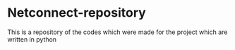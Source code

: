# Netconnect-repository
This is a repository of the codes which were made for the project which are written in python
